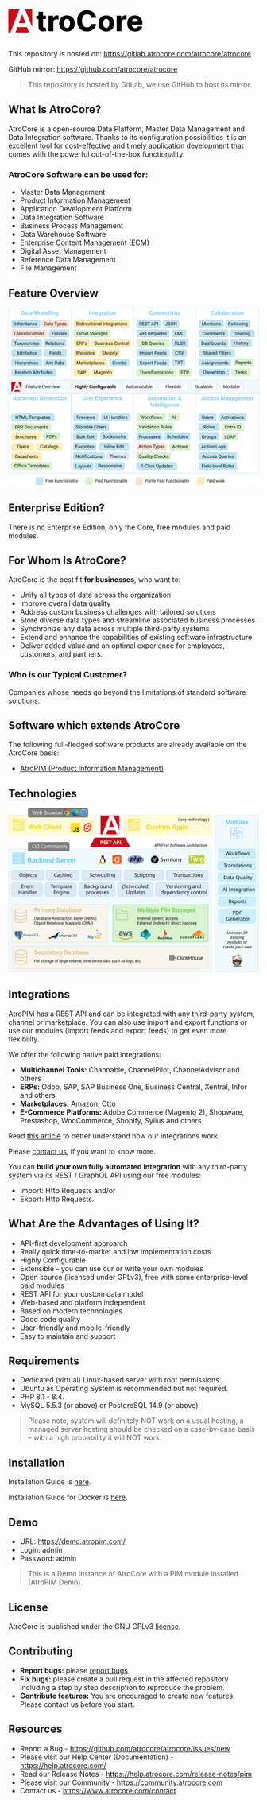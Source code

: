 <img src="_assets/atrocore-logo.svg" alt="AtroCore Logo" height="48"><br><br>

This repository is hosted on: https://gitlab.atrocore.com/atrocore/atrocore

GitHub mirror: https://github.com/atrocore/atrocore

> This repository is hosted by GitLab, we use GitHub to host its mirror. 

## What Is AtroCore? 

AtroCore is a open-source Data Platform, Master Data Management and Data Integration software. Thanks to its configuration possibilities it is an excellent tool for cost-effective and timely application development that comes with the powerful out-of-the-box functionality.

### AtroCore Software can be used for:

- Master Data Management
- Product Information Management
- Application Development Platform
- Data Integration Software
- Business Process Management
- Data Warehouse Software
- Enterprise Content Management (ECM)
- Digital Asset Management
- Reference Data Management
- File Management

## Feature Overview
![Feature Overview](_assets/atrocore-feature-overview-tags.svg)


## Enterprise Edition?
There is no Enterprise Edition, only the Core, free modules and paid modules.


## For Whom Is AtroCore?

AtroCore is the best fit **for businesses**, who want to:

* Unify all types of data across the organization
* Improve overall data quality
* Address custom business challenges with tailored solutions
* Store diverse data types and streamline associated business processes
* Synchronize any data across multiple third-party systems
* Extend and enhance the capabilities of existing software infrastructure
* Deliver added value and an optimal experience for employees, customers, and partners.

### Who is our Typical Customer?
Companies whose needs go beyond the limitations of standard software solutions.


## Software which extends AtroCore

The following full-fledged software products are already available on the AtroCore basis:
* [AtroPIM (Product Information Management)](https://github.com/atrocore/atropim)


## Technologies
![Architecture and Technologies](_assets/architecture-and-technologies.svg)


## Integrations

AtroPIM has a REST API and can be integrated with any third-party system, channel or marketplace. 
You can also use import and export functions or use our modules (import feeds and export feeds) to get even more flexibility.

We offer the following native paid integrations:

- **Multichannel Tools:** Channable, ChannelPilot, ChannelAdvisor and others
- **ERPs:** Odoo, SAP, SAP Business One, Business Central, Xentral, Infor and others
- **Marketplaces:** Amazon, Otto
- **E-Commerce Platforms:** Adobe Commerce (Magento 2), Shopware, Prestashop, WooCommerce, Shopify, Sylius and others.

Read [this article](https://store.atrocore.com/en/atrocore-integrations-for-erp-ecommerce-marketplaces) to better understand how our integrations work.

Please [contact us](https://www.atrocore.com/contact), if you want to know more.

You can **build your own fully automated integration** with any third-party system via its REST / GraphQL API using our free modules: 
- Import: Http Requests and/or 
- Export: Http Requests.

## What Are the Advantages of Using It?

* API-first development approarch
* Really quick time-to-market and low implementation costs
* Highly Configurable
* Extensible - you can use our or write your own modules
* Open source (licensed under GPLv3), free with some enterprise-level paid modules
* REST API for your custom data model
* Web-based and platform independent
* Based on modern technologies
* Good code quality
* User-friendly and mobile-friendly
* Easy to maintain and support

## Requirements

* Dedicated (virtual) Linux-based server with root permissions. 
* Ubuntu as Operating System is recommended but not required.
* PHP 8.1 - 8.4.
* MySQL 5.5.3 (or above) or PostgreSQL 14.9 (or above).

> Please note, system will definitely NOT work on a usual hosting, a managed server hosting should be checked on a case-by-case basis – with a high probability it will NOT work.

## Installation

Installation Guide is [here](https://help.atrocore.com/installation-and-maintenance/installation).

Installation Guide for Docker is [here](https://help.atrocore.com/installation-and-maintenance/installation/docker-configuration).

## Demo

- URL: https://demo.atropim.com/
- Login: admin
- Password: admin
> This is a Demo Instance of AtroCore with a PIM module installed (AtroPIM Demo).


## License

AtroCore is published under the GNU GPLv3 [license](LICENSE.txt).

## Contributing
- **Report bugs:** please [report bugs](https://github.com/atrocore/atrocore/issues/new)
- **Fix bugs:** please create a pull request in the affected repository including a step by step description to reproduce the problem.
- **Contribute features:** You are encouraged to create new features. Please contact us before you start.

## Resources

- Report a Bug - https://github.com/atrocore/atrocore/issues/new
- Please visit our Help Center (Documentation) - https://help.atrocore.com/
- Read our Release Notes - https://help.atrocore.com/release-notes/pim
- Please visit our Community - https://community.atrocore.com
- Сontact us - https://www.atrocore.com/contact
